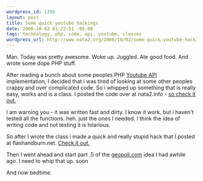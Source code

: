 ```yaml
--- 
wordpress_id: 1356
layout: post
title: Some quick youtube hackings
date: 2006-10-02 01:22:51 -05:00
tags: technology, php, code, api, youtube, classes
wordpress_url: http://www.nata2.org/2006/10/02/some-quick-youtube-hackings/
---
```

Man. Today was pretty awesome. Woke up. Juggled. Ate good food. And wrote some dope PHP stuff.

After reading a bunch about some peoples PHP <a href="http://www.youtube.com/dev">Youtube API</a> implementation, I decided that i was tired of looking at some other peoples crappy and over complicated code. So i whipped up something that is really easy, works and is a class. I posted the code over at nata2.info - <a href="http://nata2.info/?path=code%2Fyoutube_api">so check it out.</a>

I am warning you - it was written fast and dirty. I know it work, but i haven't tested all the functions. heh. just the ones I needed. I think the idea of writing code and not testing it is hilarious.

So after I wrote the class i made a quick and really stupid hack that I posted at flashandburn.net. <a href="http://www.flashandburn.net/youtuber/">Check it out.</a>

Then I went ahead and start part .5 of the <a href="http://www.geopoli.com">geopoli.com</a> idea I had awhile ago. I need to whip that up. soon

And now bedtime.
